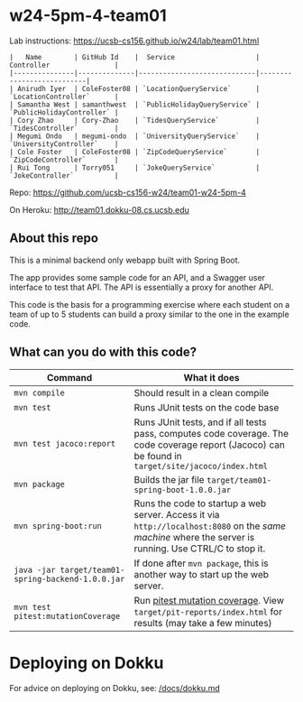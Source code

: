 # w24-5pm-4-team01

Lab instructions: <https://ucsb-cs156.github.io/w24/lab/team01.html>

```
|   Name        | GitHub Id    |  Service                    | Controller                |
|---------------|--------------|-----------------------------|---------------------------|
| Anirudh Iyer  | ColeFoster08 | `LocationQueryService`      | `LocationController`      |
| Samantha West | samanthwest  | `PublicHolidayQueryService` | `PublicHolidayController` |
| Cory Zhao     | Cory-Zhao    | `TidesQueryService`         | `TidesController`         |
| Megumi Ondo   | megumi-ondo  | `UniversityQueryService`    | `UniversityController`    |
| Cole Foster   | ColeFoster08 | `ZipCodeQueryService`       | `ZipCodeController`       |
| Rui Tong      | Torry051     | `JokeQueryService`          | `JokeController`          |
```

Repo: https://github.com/ucsb-cs156-w24/team01-w24-5pm-4

On Heroku: http://team01.dokku-08.cs.ucsb.edu

## About this repo

This is a minimal backend only webapp built with Spring Boot.

The app provides some sample code for an API, and a Swagger user interface
to test that API.  The API is essentially a proxy for another API.

This code is the basis for a programming exercise where each student on a
team of up to 5 students can build a proxy similar to the one in the example code.

## What can you do with this code?

| Command | What it does   |
|----------|---------------------------------------|
| `mvn compile` | Should result in a clean compile |
| `mvn test` | Runs JUnit tests on the code base |
| `mvn test jacoco:report` | Runs JUnit tests, and if all tests pass, computes code coverage.  The code coverage report (Jacoco) can be found in `target/site/jacoco/index.html` |
| `mvn package` | Builds the jar file `target/team01-spring-boot-1.0.0.jar` |
| `mvn spring-boot:run` | Runs the code to startup a web server.  Access it via `http://localhost:8080` on the *same machine* where the server is running.  Use CTRL/C to stop it. |
| `java -jar target/team01-spring-backend-1.0.0.jar` | If done after `mvn package`, this is another way to start up the web server.|
| `mvn test pitest:mutationCoverage` | Run [pitest mutation coverage](https://pitest.org).  View `target/pit-reports/index.html` for results (may take a few minutes)|

# Deploying on Dokku

For advice on deploying on Dokku, see: [/docs/dokku.md](/docs/dokku.md)